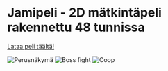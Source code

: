 Jamipeli - 2D mätkintäpeli rakennettu 48 tunnissa
========


[Lataa peli täältä!](https://dl.dropboxusercontent.com/u/22171160/PelilabraJamGame.zip "Lataa peli täältä!")

![Perusnäkymä](https://dl.dropboxusercontent.com/u/22171160/screenshots/kuva1.png "Perusnäkymä")
![Boss fight](https://dl.dropboxusercontent.com/u/22171160/screenshots/kuva2.png "Boss fight")
![Coop](https://dl.dropboxusercontent.com/u/22171160/screenshots/kuva2.png "Coop")